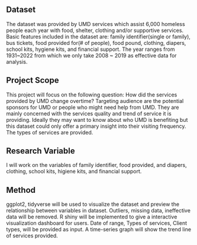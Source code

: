 ## Dataset

The dataset was provided by UMD services which assist 6,000 homeless people each year with food, shelter, clothing and/or supportive services. Basic features included in the dataset are: family identifier(single or family), bus tickets, food provided for(# of people), food pound, clothing, diapers, school kits, hygiene kits, and financial support. The year ranges from 1931~2022 from which we only take 2008 ~ 2019 as effective data for analysis.

## Project Scope

This project will focus on the following question: How did the services provided by UMD change overtime? Targeting audience are the potential sponsors for UMD or people who might need help from UMD. They are mainly concerned with the services quality and trend of service it is providing. Ideally they may want to know about who UMD is benefiting but this dataset could only offer a primary insight into their visiting frequency. The types of services are provided.

## Research Variable

I will work on the variables of family identifier, food provided, and diapers, clothing, school kits, higiene kits, and financial support. 

## Method

ggplot2, tidyverse will be used to visualize the dataset and preview the relationship between variables in dataset.
Outliers, missing data, ineffective data will be removed. 
R shiny will be implemented to give a interactive visualization dashboard for users. Date of range, Types of services, Client types, will be provided as input. A time-series graph will show the trend line of services provided.

